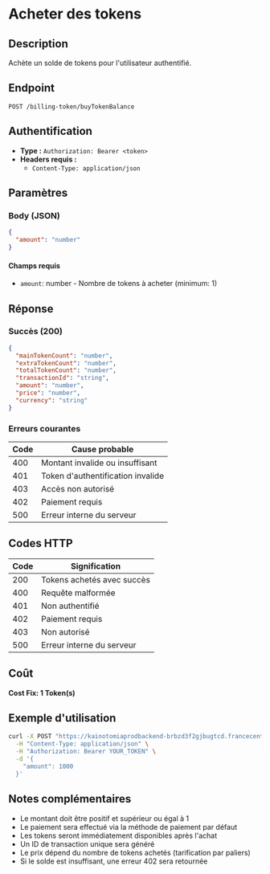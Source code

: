 # Acheter des tokens

## Description
Achète un solde de tokens pour l'utilisateur authentifié.

## Endpoint
```
POST /billing-token/buyTokenBalance
```

## Authentification
- **Type :** `Authorization: Bearer <token>`
- **Headers requis :**
  - `Content-Type: application/json`

## Paramètres

### Body (JSON)
```json
{
  "amount": "number"
}
```

#### Champs requis
- `amount`: number - Nombre de tokens à acheter (minimum: 1)

## Réponse

### Succès (200)
```json
{
  "mainTokenCount": "number",
  "extraTokenCount": "number",
  "totalTokenCount": "number",
  "transactionId": "string",
  "amount": "number",
  "price": "number",
  "currency": "string"
}
```

### Erreurs courantes

| Code | Cause probable |
|------|----------------|
| 400 | Montant invalide ou insuffisant |
| 401 | Token d'authentification invalide |
| 403 | Accès non autorisé |
| 402 | Paiement requis |
| 500 | Erreur interne du serveur |

## Codes HTTP

| Code | Signification |
|------|---------------|
| 200 | Tokens achetés avec succès |
| 400 | Requête malformée |
| 401 | Non authentifié |
| 402 | Paiement requis |
| 403 | Non autorisé |
| 500 | Erreur interne du serveur |

## Coût
**Cost Fix: 1 Token(s)**

## Exemple d'utilisation

```bash
curl -X POST "https://kainotomiaprodbackend-brbzd3f2gjbugtcd.francecentral-01.azurewebsites.net/billing-token/buyTokenBalance" \
  -H "Content-Type: application/json" \
  -H "Authorization: Bearer YOUR_TOKEN" \
  -d '{
    "amount": 1000
  }'
```

## Notes complémentaires
- Le montant doit être positif et supérieur ou égal à 1
- Le paiement sera effectué via la méthode de paiement par défaut
- Les tokens seront immédiatement disponibles après l'achat
- Un ID de transaction unique sera généré
- Le prix dépend du nombre de tokens achetés (tarification par paliers)
- Si le solde est insuffisant, une erreur 402 sera retournée 